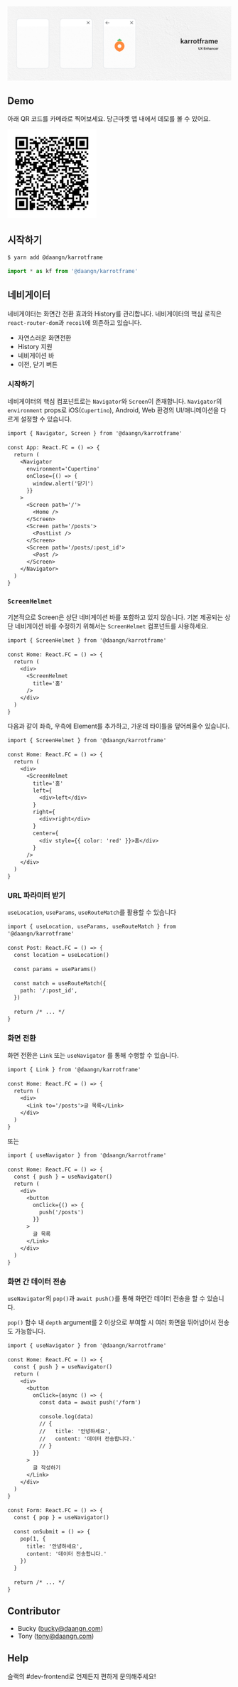 ![](./cover.png)

## Demo
아래 QR 코드를 카메라로 찍어보세요. 당근마켓 앱 내에서 데모를 볼 수 있어요.

![](./demo-qr.png)

## 시작하기

```bash
$ yarn add @daangn/karrotframe
```

```typescript
import * as kf from '@daangn/karrotframe'
```

## 네비게이터
네비게이터는 화면간 전환 효과와 History를 관리합니다. 네비게이터의 핵심 로직은 `react-router-dom`과 `recoil`에 의존하고 있습니다.

- 자연스러운 화면전환
- History 지원
- 네비게이션 바
- 이전, 닫기 버튼

### 시작하기
네비게이터의 핵심 컴포넌트로는 `Navigator`와 `Screen`이 존재합니다. `Navigator`의 `environment` props로 iOS(`Cupertino`), Android, Web 환경의 UI/애니메이션을 다르게 설정할 수 있습니다.
```tsx
import { Navigator, Screen } from '@daangn/karrotframe'

const App: React.FC = () => {
  return (
    <Navigator
      environment='Cupertino'
      onClose={() => {
        window.alert('닫기')
      }}
    >
      <Screen path='/'>
        <Home />
      </Screen>
      <Screen path='/posts'>
        <PostList />
      </Screen>
      <Screen path='/posts/:post_id'>
        <Post />
      </Screen>
    </Navigator>
  )
}
```

### `ScreenHelmet`
기본적으로 Screen은 상단 네비게이션 바를 포함하고 있지 않습니다. 기본 제공되는 상단 네비게이션 바를 수정하기 위해서는 `ScreenHelmet` 컴포넌트를 사용하세요.

```tsx
import { ScreenHelmet } from '@daangn/karrotframe'

const Home: React.FC = () => {
  return (
    <div>
      <ScreenHelmet
        title='홈'
      />
    </div>
  )
}
```

다음과 같이 좌측, 우측에 Element를 추가하고, 가운데 타이틀을 덮어씌울수 있습니다.

```tsx
import { ScreenHelmet } from '@daangn/karrotframe'

const Home: React.FC = () => {
  return (
    <div>
      <ScreenHelmet
        title='홈'
        left={
          <div>left</div>
        }
        right={
          <div>right</div>
        }
        center={
          <div style={{ color: 'red' }}>홈</div>
        }
      />
    </div>
  )
}
```

### URL 파라미터 받기
`useLocation`, `useParams`, `useRouteMatch`를 활용할 수 있습니다

```tsx
import { useLocation, useParams, useRouteMatch } from '@daangn/karrotframe'

const Post: React.FC = () => {
  const location = useLocation()

  const params = useParams()

  const match = useRouteMatch({
    path: '/:post_id',
  })

  return /* ... */
}
```

### 화면 전환
화면 전환은 `Link` 또는 `useNavigator` 를 통해 수행할 수 있습니다.

```tsx
import { Link } from '@daangn/karrotframe'

const Home: React.FC = () => {
  return (
    <div>
      <Link to='/posts'>글 목록</Link>
    </div>
  )
}
```

또는

```tsx
import { useNavigator } from '@daangn/karrotframe'

const Home: React.FC = () => {
  const { push } = useNavigator()
  return (
    <div>
      <button
        onClick={() => {
          push('/posts')
        }}
      >
        글 목록
      </Link>
    </div>
  )
}
```

### 화면 간 데이터 전송
`useNavigator`의 `pop()`과 `await push()`를 통해 화면간 데이터 전송을 할 수 있습니다.

`pop()` 함수 내 `depth` argument를 2 이상으로 부여할 시 여러 화면을 뛰어넘어서 전송도 가능합니다.

```tsx
import { useNavigator } from '@daangn/karrotframe'

const Home: React.FC = () => {
  const { push } = useNavigator()
  return (
    <div>
      <button
        onClick={async () => {
          const data = await push('/form')

          console.log(data)          
          // {
          //   title: '안녕하세요',
          //   content: '데이터 전송합니다.'
          // }
        }}
      >
        글 작성하기
      </Link>
    </div>
  )
}

const Form: React.FC = () => {
  const { pop } = useNavigator()

  const onSubmit = () => {
    pop(1, {
      title: '안녕하세요',
      content: '데이터 전송합니다.'
    })
  }

  return /* ... */
}
```

## Contributor
- Bucky (bucky@daangn.com)
- Tony (tony@daangn.com)

## Help
슬랙의 #dev-frontend로 언제든지 편하게 문의해주세요!
